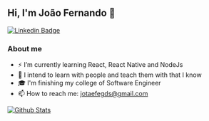 ## Hi, I'm João Fernando 🚀

[![Linkedin Badge](https://img.shields.io/badge/-Linkedin-0e76a8?style=flat-square&logo=Linkedin&logoColor=white&link=https://www.linkedin.com/in/joãoofernando/)](https://www.linkedin.com/in/joãoofernando/) 

### About me
- ⚡ I’m currently learning React, React Native and NodeJs
- 🔭 I intend to learn with people and teach them with that I know
- 🎓 I'm finishing my college of Software Engineer
- 📫 How to reach me: jotaefegds@gmail.com


[![Github Stats](https://github-readme-stats.vercel.app/api?username=imjotaefe&show_icons=true&theme=radical&title_color=2ED3EA)](https://github.com/luizeduul/github-readme-stats)
